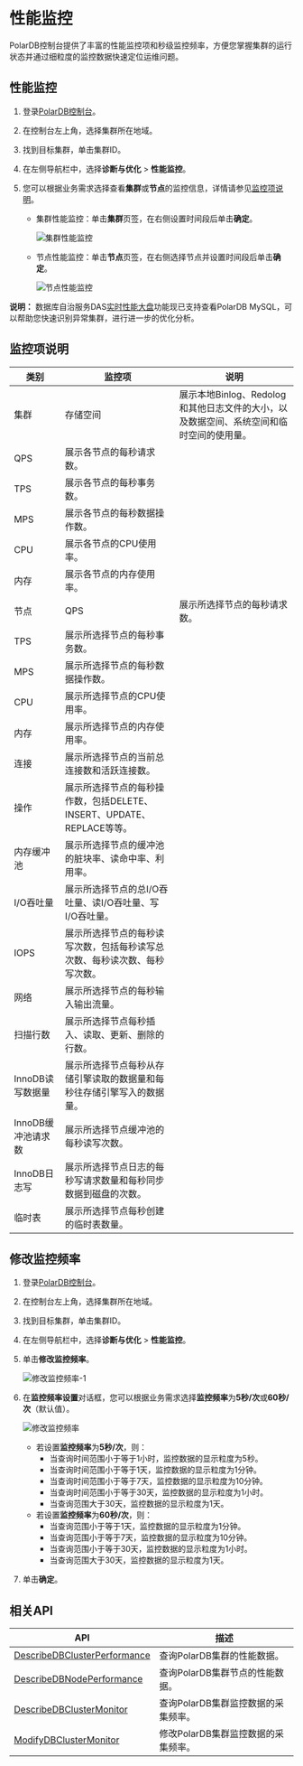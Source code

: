 # 性能监控

PolarDB控制台提供了丰富的性能监控项和秒级监控频率，方便您掌握集群的运行状态并通过细粒度的监控数据快速定位运维问题。

## 性能监控

1.  登录[PolarDB控制台](https://polardb.console.aliyun.com/)。

2.  在控制台左上角，选择集群所在地域。

3.  找到目标集群，单击集群ID。

4.  在左侧导航栏中，选择**诊断与优化** \> **性能监控**。

5.  您可以根据业务需求选择查看**集群**或**节点**的监控信息，详情请参见[监控项说明](#section_ab1_kij_u21)。

    -   集群性能监控：单击**集群**页签，在右侧设置时间段后单击**确定**。

        ![集群性能监控](https://static-aliyun-doc.oss-cn-hangzhou.aliyuncs.com/assets/img/zh-CN/8340359951/p34680.png)

    -   节点性能监控：单击**节点**页签，在右侧选择节点并设置时间段后单击**确定**。

        ![节点性能监控](https://static-aliyun-doc.oss-cn-hangzhou.aliyuncs.com/assets/img/zh-CN/8340359951/p34681.png)


**说明：** 数据库自治服务DAS[实时性能大盘](https://hdm.console.aliyun.com/#/dashboard/convoy)功能现已支持查看PolarDB MySQL，可以帮助您快速识别异常集群，进行进一步的优化分析。

## 监控项说明

|类别|监控项|说明|
|--|---|--|
|集群|存储空间|展示本地Binlog、Redolog和其他日志文件的大小，以及数据空间、系统空间和临时空间的使用量。|
|QPS|展示各节点的每秒请求数。|
|TPS|展示各节点的每秒事务数。|
|MPS|展示各节点的每秒数据操作数。|
|CPU|展示各节点的CPU使用率。|
|内存|展示各节点的内存使用率。|
|节点|QPS|展示所选择节点的每秒请求数。|
|TPS|展示所选择节点的每秒事务数。|
|MPS|展示所选择节点的每秒数据操作数。|
|CPU|展示所选择节点的CPU使用率。|
|内存|展示所选择节点的内存使用率。|
|连接|展示所选择节点的当前总连接数和活跃连接数。|
|操作|展示所选择节点的每秒操作数，包括DELETE、INSERT、UPDATE、REPLACE等等。|
|内存缓冲池|展示所选择节点的缓冲池的脏块率、读命中率、利用率。|
|I/O吞吐量|展示所选择节点的总I/O吞吐量、读I/O吞吐量、写I/O吞吐量。|
|IOPS|展示所选择节点的每秒读写次数，包括每秒读写总次数、每秒读次数、每秒写次数。|
|网络|展示所选择节点的每秒输入输出流量。|
|扫描行数|展示所选择节点每秒插入、读取、更新、删除的行数。|
|InnoDB读写数据量|展示所选择节点每秒从存储引擎读取的数据量和每秒往存储引擎写入的数据量。|
|InnoDB缓冲池请求数|展示所选择节点缓冲池的每秒读写次数。|
|InnoDB日志写|展示所选择节点日志的每秒写请求数量和每秒同步数据到磁盘的次数。|
|临时表|展示所选择节点每秒创建的临时表数量。|

## 修改监控频率

1.  登录[PolarDB控制台](https://polardb.console.aliyun.com/)。

2.  在控制台左上角，选择集群所在地域。

3.  找到目标集群，单击集群ID。

4.  在左侧导航栏中，选择**诊断与优化** \> **性能监控**。

5.  单击**修改监控频率**。

    ![修改监控频率-1](https://static-aliyun-doc.oss-cn-hangzhou.aliyuncs.com/assets/img/zh-CN/8340359951/p95368.png)

6.  在**监控频率设置**对话框，您可以根据业务需求选择**监控频率**为**5秒/次**或**60秒/次**（默认值）。

    ![修改监控频率](https://static-aliyun-doc.oss-cn-hangzhou.aliyuncs.com/assets/img/zh-CN/9340359951/p95366.png)

    -   若设置**监控频率**为**5秒/次**，则：
        -   当查询时间范围小于等于1小时，监控数据的显示粒度为5秒。
        -   当查询时间范围小于等于1天，监控数据的显示粒度为1分钟。
        -   当查询时间范围小于等于7天，监控数据的显示粒度为10分钟。
        -   当查询时间范围小于等于30天，监控数据的显示粒度为1小时。
        -   当查询范围大于30天，监控数据的显示粒度为1天。
    -   若设置**监控频率**为**60秒/次**，则：
        -   当查询范围小于等于1天，监控数据的显示粒度为1分钟。
        -   当查询范围小于等于7天，监控数据的显示粒度为10分钟。
        -   当查询范围小于等于30天，监控数据的显示粒度为1小时。
        -   当查询范围大于30天，监控数据的显示粒度为1天。
7.  单击**确定**。


## 相关API

|API|描述|
|---|--|
|[DescribeDBClusterPerformance](/cn.zh-CN/API参考/监控/DescribeDBClusterPerformance.md)|查询PolarDB集群的性能数据。|
|[DescribeDBNodePerformance](/cn.zh-CN/API参考/监控/DescribeDBNodePerformance.md)|查询PolarDB集群节点的性能数据。|
|[DescribeDBClusterMonitor](/cn.zh-CN/API参考/监控/DescribeDBClusterMonitor.md)|查询PolarDB集群监控数据的采集频率。|
|[ModifyDBClusterMonitor](/cn.zh-CN/API参考/监控/ModifyDBClusterMonitor.md)|修改PolarDB集群监控数据的采集频率。|

